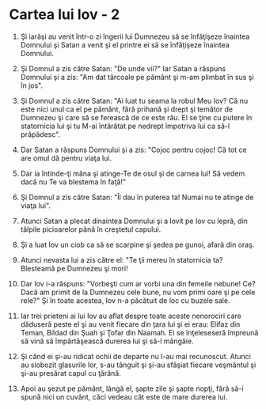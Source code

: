 # Cartea lui Iov - 2

1. Şi iarăşi au venit într-o zi îngerii lui Dumnezeu să se înfăţişeze înaintea Domnului şi Satan a venit şi el printre ei să se înfăţişeze înaintea Domnului. 

2. Şi Domnul a zis către Satan: "De unde vii?" Iar Satan a răspuns Domnului şi a zis: "Am dat târcoale pe pământ şi m-am plimbat în sus şi în jos". 

3. Şi Domnul a zis către Satan: "Ai luat tu seama la robul Meu Iov? Că nu este nici unul ca el pe pământ, fără prihană şi drept şi temător de Dumnezeu şi care să se ferească de ce este rău. El se ţine cu putere în statornicia lui şi tu M-ai întărâtat pe nedrept împotriva lui ca să-l prăpădesc". 

4. Dar Satan a răspuns Domnului şi a zis: "Cojoc pentru cojoc! Că tot ce are omul dă pentru viaţa lui. 

5. Dar ia întinde-ţi mâna şi atinge-Te de osul şi de carnea lui! Să vedem dacă nu Te va blestema în faţă!" 

6. Şi Domnul a zis către Satan: "Îl dau în puterea ta! Numai nu te atinge de viaţa lui". 

7. Atunci Satan a plecat dinaintea Domnului şi a lovit pe Iov cu lepră, din tălpile picioarelor până în creştetul capului. 

8. Şi a luat Iov un ciob ca să se scarpine şi şedea pe gunoi, afară din oraş. 

9. Atunci nevasta lui a zis către el: "Te ţii mereu în statornicia ta? Blesteamă pe Dumnezeu şi mori! 

10. Dar Iov i-a răspuns: "Vorbeşti cum ar vorbi una din femeile nebune! Ce? Dacă am primit de la Dumnezeu cele bune, nu vom primi oare şi pe cele rele?" Şi în toate acestea, Iov n-a păcătuit de loc cu buzele sale. 

11. Iar trei prieteni ai lui Iov au aflat despre toate aceste nenorociri care dăduseră peste el şi au venit fiecare din ţara lui şi ei erau: Elifaz din Teman, Bildad din Şuah şi Ţofar din Naamah. Ei se înţeleseseră împreună să vină să împărtăşească durerea lui şi să-l mângâie. 

12. Şi când ei şi-au ridicat ochii de departe nu l-au mai recunoscut. Atunci au slobozit glasurile lor, s-au tânguit şi şi-au sfâşiat fiecare veşmântul şi şi-au presărat capul cu ţărână. 

13. Apoi au şezut pe pământ, lângă el, şapte zile şi şapte nopţi, fără să-i spună nici un cuvânt, căci vedeau cât este de mare durerea lui. 

